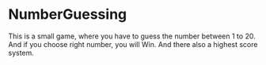 # NumberGuessing
This is a small game, where you have to guess the number between 1 to 20. And if you choose right number, you will Win. And there also a highest score system. 
